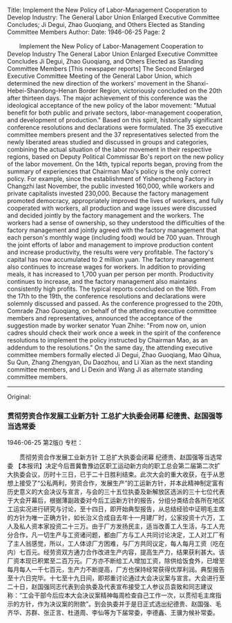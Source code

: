 Title: Implement the New Policy of Labor-Management Cooperation to Develop Industry: The General Labor Union Enlarged Executive Committee Concludes; Ji Degui, Zhao Guoqiang, and Others Elected as Standing Committee Members
Author:
Date: 1946-06-25
Page: 2

　　Implement the New Policy of Labor-Management Cooperation to Develop Industry
    The General Labor Union Enlarged Executive Committee Concludes
    Ji Degui, Zhao Guoqiang, and Others Elected as Standing Committee Members
    [This newspaper reports] The Second Enlarged Executive Committee Meeting of the General Labor Union, which determined the new direction of the workers' movement in the Shanxi-Hebei-Shandong-Henan Border Region, victoriously concluded on the 20th after thirteen days. The major achievement of this conference was the ideological acceptance of the new policy of the labor movement: "Mutual benefit for both public and private sectors, labor-management cooperation, and development of production." Based on this spirit, historically significant conference resolutions and declarations were formulated. The 35 executive committee members present and the 37 representatives selected from the newly liberated areas studied and discussed in groups and categories, combining the actual situation of the labor movement in their respective regions, based on Deputy Political Commissar Bo's report on the new policy of the labor movement. On the 14th, typical reports began, proving from the summary of experiences that Chairman Mao's policy is the only correct policy. For example, since the establishment of Yishengcheng Factory in Changzhi last November, the public invested 160,000, while workers and private capitalists invested 230,000. Because the factory management promoted democracy, appropriately improved the lives of workers, and fully cooperated with workers, all production and wage issues were discussed and decided jointly by the factory management and the workers. The workers had a sense of ownership, so they understood the difficulties of the factory management and jointly agreed with the factory management that each person's monthly wage (including food) would be 700 yuan. Through the joint efforts of labor and management to improve production content and increase productivity, the results were very profitable. The factory's capital has now accumulated to 2 million yuan. The factory management also continues to increase wages for workers. In addition to providing meals, it has increased to 1,700 yuan per person per month. Productivity continues to increase, and the factory management also maintains consistently high profits. The typical reports concluded on the 16th. From the 17th to the 19th, the conference resolutions and declarations were solemnly discussed and passed. As the conference progressed to the 20th, Comrade Zhao Guoqiang, on behalf of the attending executive committee members and representatives, announced the acceptance of the suggestion made by worker senator Yuan Zhihe: "From now on, union cadres should check their work once a week in the spirit of the conference resolutions to implement the policy instructed by Chairman Mao, as an addendum to the resolutions." On the same day, the attending executive committee members formally elected Ji Degui, Zhao Guoqiang, Mao Qihua, Su Qun, Zhang Zhengyan, Du Daozhou, and Li Xian as the next standing committee members, and Li Dexin and Wang Ji as alternate standing committee members.



<hr /> 

Original: 


### 贯彻劳资合作发展工业新方针  工总扩大执委会闭幕  纪德贵、赵国强等当选常委

1946-06-25
第2版()
专栏：

　　贯彻劳资合作发展工业新方针
    工总扩大执委会闭幕
    纪德贵、赵国强等当选常委
    【本报讯】决定今后晋冀鲁豫边区职工运动新方向的职工总会第二届第二次扩大执委会议，历时十三日，已于二十日胜利结束。此次大会的重大收获，在于从思想上接受了“公私两利，劳资合作，发展生产”的工运新方针，并本此精神制定富有历史意义的大会决议与宣言，与会的三十五位执委及新解放区选派的三十七位代表于大会开幕后，根据薄副政委对今后工运新方针的报告，分组分类结合各所在地区工运实况进行研究与讨论，至十四日，即开始典型报告，从总结经验中证明毛主席的方针为唯一正确方针，如长治义合成自去年十一月建厂时，公家投资十六万，工人及私人资本家投资二十三万。由于厂方发扬民主，适当改善工人生活，与工人充分合作，凡一切生产与工资诸问题，都由厂方与工人共同讨论决定，工人对工厂有了主人翁感觉，所以，工人体谅厂方困难，与厂方共同议定，每人每月工资（吃在内）七百元。经劳资双方通力合作改进生产内容，提高生产力，结果获利甚大。该厂资本现已积累至二百万元。厂方亦不断给工人增加工资，除供给饭食外，已增至每月每人一千七百元，生产力不断提高，厂方也保持经常获得优厚利润。典型报告至十六日完毕。十七至十九日间，即郑重讨论通过大会决议案与宣言。大会进行至二十日，赵国强同志代表到会执委及代表宣布接受工人参议员袁致和同志建议称：“工会干部今后应本大会决议案精神每周检查自己工作一次，以贯彻毛主席指示的方针，作为决议案的附款”。到会执委并于是日正式选出纪德贵、赵国强、毛齐华、苏群、张正言、杜道周、李仙等为下届常委，李德鑫、王骥为候补常委。
